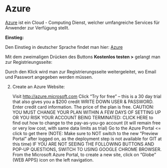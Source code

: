 # Azure

[Azure](https://de.wikipedia.org/wiki/Microsoft_Azure) ist ein Cloud - Computing Dienst, welcher umfangreiche Services  für Anwender zur Verfügung stellt.

**Einstieg:**

Den Einstieg in deutscher Sprache findet man hier: [Azure ](https://azure.microsoft.com/de-de/)

Mit dem zweimaligen Drücken des Buttons **Kostenlos testen >** gelangt man zur Registrieungsseite:



Durch den Klick wird man zur Registrierungsseite weitergeleitet, wo Email und Passwort angegeben werden müssen.













2.  Create an Azure Website:

    Visit http://azure.microsoft.com
    Click “Try for free” – this is a 30 day trial that also gives  you a $200 credit
    WRITE DOWN USER & PASSWORD.
    Enter credit card information.  The price of the plan is free.
    CAUTION:  YOU MUST CHANGE YOUR PLAN WITHIN A FEW DAYS OF SETTING UP OR YOU RISK YOUR ACCOUNT BEING TERMINATED:  CLICK HERE to find out how to change to the pay-as-you-go account (it will remain free or very low cost, with same data limits as trial)
    Go to the Azure Portal <= click to get there (NOTE: Make sure to NOT switch to the new “Preview Portal” after logged on, as the deployment step is not available for GIT at this time)
    IF YOU ARE NOT SEEING THE FOLLOWING BUTTONS AND POP-UP QUESTIONS, SWITCH TO USING GOOGLE CHROME BROWSER.
    From the Microsoft Azure Portal, to create a new site, click on “Globe” (WEB APPS) icon on the left navigation.